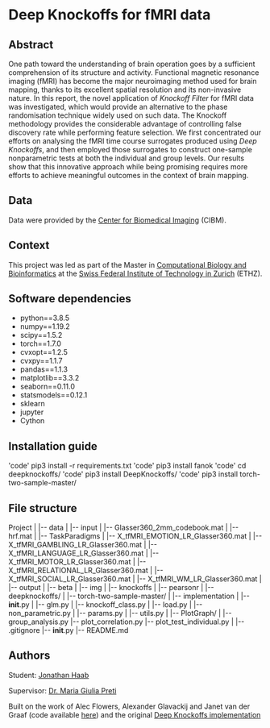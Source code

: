 # Deep Knockoffs for fMRI data

## Abstract
One path toward the understanding of brain operation goes by a sufficient comprehension of its structure and activity. Functional magnetic resonance imaging (fMRI) has become the major neuroimaging method used for brain mapping, thanks to its excellent spatial resolution and its non-invasive nature. In this report, the novel application of _Knockoff Filter_ for fMRI data was investigated, which would provide an alternative to the phase randomisation technique widely used on such data. The Knockoff methodology provides the considerable advantage of controlling false discovery rate while performing feature selection. We first concentrated our efforts on analysing the fMRI time course surrogates produced using _Deep Knockoffs_, and then employed those surrogates to construct one-sample nonparametric tests at both the individual and group levels. Our results show that this innovative approach while being promising requires more efforts to achieve meaningful outcomes in the context of brain mapping.

## Data
Data were provided by the [Center for Biomedical Imaging](https://cibm.ch/) (CIBM).

## Context
This project was led as part of the Master in [Computational Biology and Bioinformatics](https://cbb.ethz.ch/) at the [Swiss Federal Institute of Technology in Zurich](https://ethz.ch/en.html) (ETHZ).

## Software dependencies

- python==3.8.5
- numpy==1.19.2
- scipy==1.5.2
- torch==1.7.0
- cvxopt==1.2.5
- cvxpy==1.1.7
- pandas==1.1.3
- matplotlib==3.3.2
- seaborn==0.11.0
- statsmodels==0.12.1
- sklearn
- jupyter
- Cython

## Installation guide

 'code' pip3 install -r requirements.txt
 'code' pip3 install fanok
 'code' cd deepknockoffs/
 'code' pip3 install DeepKnockoffs/
 'code' pip3 install torch-two-sample-master/

## File structure
Project
|
|-- data
|   |-- input
|		|-- Glasser360_2mm_codebook.mat
|		|-- hrf.mat
|		|-- TaskParadigms
|		|-- X_tfMRI_EMOTION_LR_Glasser360.mat
|		|-- X_tfMRI_GAMBLING_LR_Glasser360.mat
|		|-- X_tfMRI_LANGUAGE_LR_Glasser360.mat
|		|-- X_tfMRI_MOTOR_LR_Glasser360.mat
|		|-- X_tfMRI_RELATIONAL_LR_Glasser360.mat
|		|-- X_tfMRI_SOCIAL_LR_Glasser360.mat
|		|-- X_tfMRI_WM_LR_Glasser360.mat
|   |-- output
|       |-- beta
|       |-- img
|       |-- knockoffs
|		|-- pearsonr
|
|-- deepknockoffs/
|    |-- torch-two-sample-master/
|
|-- implementation
|    |-- __init__.py
|    |-- glm.py
|    |-- knockoff_class.py
|    |-- load.py
|    |-- non_parametric.py
|    |-- params.py
|    |-- utils.py 
|
|-- PlotGraph/
|
|-- group_analysis.py
|-- plot_correlation.py
|-- plot_test_individual.py
|
|-- .gitignore
|-- __init__.py
|-- README.md


## Authors
Student: [Jonathan Haab](https://www.linkedin.com/in/jonathan-haab/)

Supervisor: [Dr. Maria Giulia Preti](https://miplab.epfl.ch/index.php/people/preti)

Built on the work of Alec Flowers, Alexander Glavackij and Janet van der Graaf (code available [here](https://gitlab.com/aglavac/machine-learning-cs433-p2/-/tree/master)) and the original [Deep Knockoffs implementation](https://github.com/msesia/deepknockoffs)